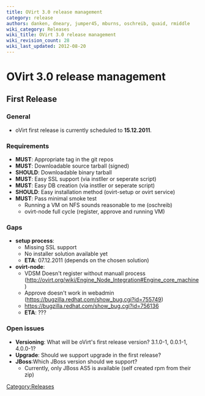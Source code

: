 ```yaml
---
title: OVirt 3.0 release management
category: release
authors: danken, dneary, jumper45, mburns, oschreib, quaid, rmiddle
wiki_category: Releases
wiki_title: OVirt 3.0 release management
wiki_revision_count: 28
wiki_last_updated: 2012-08-20
---
```


# OVirt 3.0 release management

## First Release

### General

*   oVirt first release is currently scheduled to **15.12.2011**.

### Requirements

*   **MUST**: Appropriate tag in the git repos
*   **MUST**: Downloadable source tarball (signed)
*   **SHOULD**: Downloadable binary tarball
*   **MUST**: Easy SSL support (via instller or seperate script)
*   **MUST**: Easy DB creation (via instller or seperate script)
*   **SHOULD**: Easy installation method (ovirt-setup or ovirt service)
*   **MUST**: Pass minimal smoke test
    -   Running a VM on NFS sounds reasonable to me (oschreib)
    -   ovirt-node full cycle (register, approve and running VM)

### Gaps

*   **setup process**:
    -   Missing SSL support
    -   No installer solution available yet
    -   **ETA**: 07.12.2011 (depends on the chosen solution)
*   **ovirt-node**:
    -   VDSM Doesn't register without manuall process (http://ovirt.org/wiki/Engine_Node_Integration#Engine_core_machine)
    -   Approve doesn't work in webadmin (https://bugzilla.redhat.com/show_bug.cgi?id=755749)
    -   <https://bugzilla.redhat.com/show_bug.cgi?id=756136>
    -   **ETA**: ???

### Open issues

*   **Versioning**: What will be oVirt's first release version? 3.1.0-1, 0.0.1-1, 4.0.0-1?
*   **Upgrade**: Should we support upgrade in the first release?
*   **JBoss**:Which JBoss version should we support?
    -   Currently, only JBoss AS5 is available (self created rpm from their zip)

<Category:Releases>
